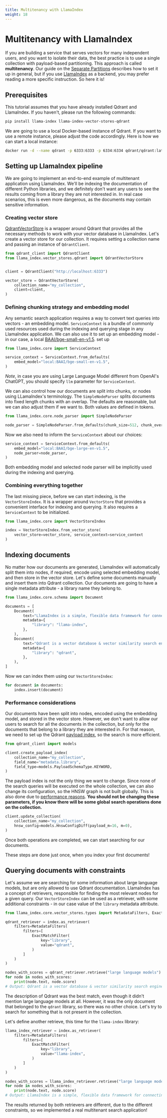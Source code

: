 ```yaml
---
title: Multitenancy with LlamaIndex
weight: 18
---
```


# Multitenancy with LlamaIndex

If you are building a service that serves vectors for many independent users, and you want to isolate their
data, the best practice is to use a single collection with payload-based partitioning. This approach is 
called **multitenancy**. Our guide on the [Separate Partitions](/documentation/guides/multiple-partitions/) describes 
how to set it up in general, but if you use [LlamaIndex](/documentation/integrations/llama-index/) as a 
backend, you may prefer reading a more specific instruction. So here it is!

## Prerequisites

This tutorial assumes that you have already installed Qdrant and LlamaIndex. If you haven't, please run the 
following commands:

```bash
pip install llama-index llama-index-vector-stores-qdrant
```

We are going to use a local Docker-based instance of Qdrant. If you want to use a remote instance, please
adjust the code accordingly. Here is how we can start a local instance:

```bash
docker run -d --name qdrant -p 6333:6333 -p 6334:6334 qdrant/qdrant:latest
```

## Setting up LlamaIndex pipeline

We are going to implement an end-to-end example of multitenant application using LlamaIndex. We'll be 
indexing the documentation of different Python libraries, and we definitely don't want any users to see the
results coming from a library they are not interested in. In real case scenarios, this is even more dangerous,
as the documents may contain sensitive information.

### Creating vector store

[QdrantVectorStore](https://docs.llamaindex.ai/en/stable/examples/vector_stores/QdrantIndexDemo.html) is a 
wrapper around Qdrant that provides all the necessary methods to work with your vector database in LlamaIndex. 
Let's create a vector store for our collection. It requires setting a collection name and passing an instance 
of `QdrantClient`.

```python
from qdrant_client import QdrantClient
from llama_index.vector_stores.qdrant import QdrantVectorStore


client = QdrantClient("http://localhost:6333")

vector_store = QdrantVectorStore(
    collection_name="my_collection",
    client=client,
)
```

### Defining chunking strategy and embedding model

Any semantic search application requires a way to convert text queries into vectors - an embedding model. 
`ServiceContext` is a bundle of commonly used resources used during the indexing and querying stage in any 
LlamaIndex application. We can also use it to set up an embedding model - in our case, a local
[BAAI/bge-small-en-v1.5](https://huggingface.co/BAAI/bge-small-en-v1.5). 
set up

```python
from llama_index.core import ServiceContext

service_context = ServiceContext.from_defaults(
    embed_model="local:BAAI/bge-small-en-v1.5",
)
```
*Note*, in case you are using Large Language Model different from OpenAI's ChatGPT, you should specify
`llm` parameter for `ServiceContext`.

We can also control how our documents are split into chunks, or nodes using LLamaIndex's terminology.
The `SimpleNodeParser` splits documents into fixed length chunks with an overlap. The defaults are
reasonable, but we can also adjust them if we want to. Both values are defined in tokens.

```python
from llama_index.core.node_parser import SimpleNodeParser

node_parser = SimpleNodeParser.from_defaults(chunk_size=512, chunk_overlap=32)
```

Now we also need to inform the `ServiceContext` about our choices:

```python
service_context = ServiceContext.from_defaults(
    embed_model="local:BAAI/bge-large-en-v1.5",
    node_parser=node_parser,
)
```

Both embedding model and selected node parser will be implicitly used during the indexing and querying.

### Combining everything together

The last missing piece, before we can start indexing, is the `VectorStoreIndex`. It is a wrapper around
`VectorStore` that provides a convenient interface for indexing and querying. It also requires a 
`ServiceContext` to be initialized.

```python
from llama_index.core import VectorStoreIndex

index = VectorStoreIndex.from_vector_store(
    vector_store=vector_store, service_context=service_context
)
```

## Indexing documents

No matter how our documents are generated, LlamaIndex will automatically split them into nodes, if
required, encode using selected embedding model, and then store in the vector store. Let's define
some documents manually and insert them into Qdrant collection. Our documents are going to have
a single metadata attribute - a library name they belong to.

```python
from llama_index.core.schema import Document

documents = [
    Document(
        text="LlamaIndex is a simple, flexible data framework for connecting custom data sources to large language models.",
        metadata={
            "library": "llama-index",
        },
    ),
    Document(
        text="Qdrant is a vector database & vector similarity search engine.",
        metadata={
            "library": "qdrant",
        },
    ),
]
```

Now we can index them using our `VectorStoreIndex`:

```python
for document in documents:
    index.insert(document)
```

### Performance considerations

Our documents have been split into nodes, encoded using the embedding model, and stored in the vector 
store. However, we don't want to allow our users to search for all the documents in the collection,
but only for the documents that belong to a library they are interested in. For that reason, we need
to set up the Qdrant [payload index](/documentation/concepts/indexing/#payload-index), so the search 
is more efficient. 

```python
from qdrant_client import models

client.create_payload_index(
    collection_name="my_collection",
    field_name="metadata.library",
    field_type=models.PayloadSchemaType.KEYWORD,
)
```

The payload index is not the only thing we want to change. Since none of the search
queries will be executed on the whole collection, we can also change its configuration, so the HNSW 
graph is not built globally. This is also done due to [performance reasons](/documentation/guides/multiple-partitions/#calibrate-performance).
**You should not be changing these parameters, if you know there will be some global search operations
done on the collection.**

```python
client.update_collection(
    collection_name="my_collection",
    hnsw_config=models.HnswConfigDiff(payload_m=16, m=0),
)
```

Once both operations are completed, we can start searching for our documents.

<aside role="status">These steps are done just once, when you index your first documents!</aside>

## Querying documents with constraints

Let's assume we are searching for some information about large language models, but are only allowed to
use Qdrant documentation. LlamaIndex has a concept of retrievers, responsible for finding the most
relevant nodes for a given query. Our `VectorStoreIndex` can be used as a retriever, with some additional
constraints - in our case value of the `library` metadata attribute.

```python
from llama_index.core.vector_stores.types import MetadataFilters, ExactMatchFilter

qdrant_retriever = index.as_retriever(
    filters=MetadataFilters(
        filters=[
            ExactMatchFilter(
                key="library",
                value="qdrant",
            )
        ]
    )
)

nodes_with_scores = qdrant_retriever.retrieve("large language models")
for node in nodes_with_scores:
    print(node.text, node.score)
# Output: Qdrant is a vector database & vector similarity search engine. 0.60551536
```

The description of Qdrant was the best match, even though it didn't mention large language models
at all. However, it was the only document that belonged to the `qdrant` library, so there was no
other choice. Let's try to search for something that is not present in the collection.

Let's define another retrieve, this time for the `llama-index` library:

```python
llama_index_retriever = index.as_retriever(
    filters=MetadataFilters(
        filters=[
            ExactMatchFilter(
                key="library",
                value="llama-index",
            )
        ]
    )
)

nodes_with_scores = llama_index_retriever.retrieve("large language models")
for node in nodes_with_scores:
    print(node.text, node.score)
# Output: LlamaIndex is a simple, flexible data framework for connecting custom data sources to large language models. 0.63576734
```

The results returned by both retrievers are different, due to the different constraints, so we implemented
a real multitenant search application!
